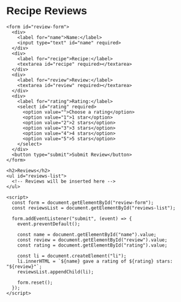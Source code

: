 <html>
  <head>
    <title>Review Page</title>
  </head>
  <style>
    body {
        font-family: sans-serif;
        padding: 20px;
    }

    h1 {
        text-align: center;
        margin-bottom: 40px;
    }

    form {
        display: flex;
        flex-direction: column;
        align-items: center;
        margin-bottom: 40px;
    }

    label {
        font-weight: bold;
        margin-bottom: 10px;
    }

    input,
    textarea,
    select {
        padding: 10px;
        font-size: 16px;
        margin-bottom: 20px;
        width: 500px;
    }

    button[type="submit"] {
        padding: 10px 20px;
        background-color: lightblue;
        color: white;
        border: none;
        border-radius: 5px;
        cursor: pointer;
    }

    .center {
      display: block;
      margin-left: auto;
      margin-right: auto;
      width: 45%;
    }

    h2 {
        text-align: center;
        margin-bottom: 20px;
    }

    li {
        list-style: none;
        margin-bottom: 20px;
        font-size: 18px;
    }
  </style>
  <body>
    <h1>Recipe Reviews</h1>

    <form id="review-form">
      <div>
        <label for="name">Name:</label>
        <input type="text" id="name" required>
      </div>
      <div>
        <label for="recipe">Recipe:</label>
        <textarea id="recipe" required></textarea>
      </div>
      <div>
        <label for="review">Review:</label>
        <textarea id="review" required></textarea>
      </div>
      <div>
        <label for="rating">Rating:</label>
        <select id="rating" required>
          <option value="">Choose a rating</option>
          <option value="1">1 star</option>
          <option value="2">2 stars</option>
          <option value="3">3 stars</option>
          <option value="4">4 stars</option>
          <option value="5">5 stars</option>
        </select>
      </div>
      <button type="submit">Submit Review</button>
    </form>

    <h2>Reviews</h2>
    <ul id="reviews-list">
      <!-- Reviews will be inserted here -->
    </ul>

    <script>
      const form = document.getElementById("review-form");
      const reviewsList = document.getElementById("reviews-list");

      form.addEventListener("submit", (event) => {
        event.preventDefault();

        const name = document.getElementById("name").value;
        const review = document.getElementById("review").value;
        const rating = document.getElementById("rating").value;

        const li = document.createElement("li");
        li.innerHTML = `${name} gave a rating of ${rating} stars: "${review}"`;
        reviewsList.appendChild(li);

        form.reset();
      });
    </script>
  </body>
</html>

